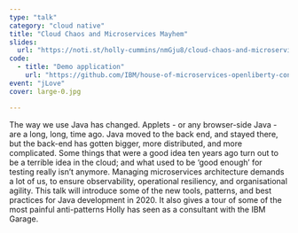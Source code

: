```yaml
---
type: "talk"
category: "cloud native"
title: "Cloud Chaos and Microservices Mayhem"
slides:
  url: "https://noti.st/holly-cummins/nmGju8/cloud-chaos-and-microservices-mayhem"
code:
  - title: "Demo application"
    url: "https://github.com/IBM/house-of-microservices-openliberty-contract-testing-sample"
event: "jLove"
cover: large-0.jpg

---
```

The way we use Java has changed. Applets - or any browser-side Java - are a long, long, time ago. Java moved to the back end, and stayed there, but the back-end has gotten bigger, more distributed, and more complicated. Some things that were a good idea ten years ago turn out to be a terrible idea in the cloud; and what used to be ‘good enough’ for testing really isn’t anymore. Managing microservices architecture demands a lot of us, to ensure observability, operational resiliency, and organisational agility. This talk will introduce some of the new tools, patterns, and best practices for Java development in 2020. It also gives a tour of some of the most painful anti-patterns Holly has seen as a consultant with the IBM Garage.